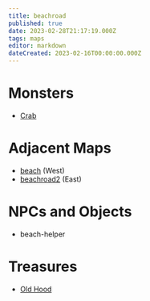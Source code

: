 ```yaml
---
title: beachroad
published: true
date: 2023-02-28T21:17:19.000Z
tags: maps
editor: markdown
dateCreated: 2023-02-16T00:00:00.000Z
---
```



# Monsters
 * [Crab](/monsters/crab)

# Adjacent Maps
 * [beach](/maps/beach) (West)
 * [beachroad2](/maps/beachroad2) (East)

# NPCs and Objects
 * beach-helper

# Treasures
 * [Old Hood](/items/old-hood)
